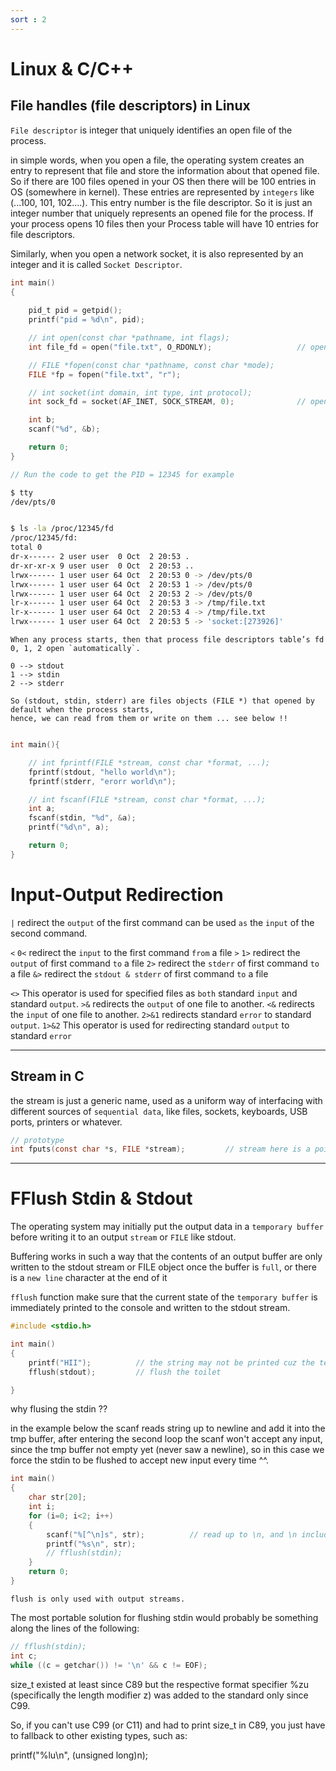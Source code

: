 ```yaml
---
sort : 2
---
```


# Linux & C/C++ 

## File handles (file descriptors) in Linux
`File descriptor` is integer that uniquely identifies an open file of the process.

in simple words, when you open a file, the operating system creates an entry to represent that file and store the information about that opened file. So if there are 100 files opened in your OS then there will be 100 entries in OS (somewhere in kernel). These entries are represented by `integers` like (...100, 101, 102....). This entry number is the file descriptor. So it is just an integer number that uniquely represents an opened file for the process. If your process opens 10 files then your Process table will have 10 entries for file descriptors.

Similarly, when you open a network socket, it is also represented by an integer and it is called `Socket Descriptor`.

```c
int main()
{
	
	pid_t pid = getpid();
	printf("pid = %d\n", pid);	

    // int open(const char *pathname, int flags);
	int file_fd = open("file.txt", O_RDONLY);                   // open file        file_fd = 3 

    // FILE *fopen(const char *pathname, const char *mode); 
    FILE *fp = fopen("file.txt", "r");

    // int socket(int domain, int type, int protocol);
	int sock_fd = socket(AF_INET, SOCK_STREAM, 0);              // open socket      sock_fd = 4 

	int b; 
	scanf("%d", &b);

	return 0;
}

// Run the code to get the PID = 12345 for example
```

```bash
$ tty
/dev/pts/0


$ ls -la /proc/12345/fd
/proc/12345/fd:
total 0
dr-x------ 2 user user  0 Oct  2 20:53 .
dr-xr-xr-x 9 user user  0 Oct  2 20:53 ..
lrwx------ 1 user user 64 Oct  2 20:53 0 -> /dev/pts/0
lrwx------ 1 user user 64 Oct  2 20:53 1 -> /dev/pts/0
lrwx------ 1 user user 64 Oct  2 20:53 2 -> /dev/pts/0
lr-x------ 1 user user 64 Oct  2 20:53 3 -> /tmp/file.txt
lr-x------ 1 user user 64 Oct  2 20:53 4 -> /tmp/file.txt
lrwx------ 1 user user 64 Oct  2 20:53 5 -> 'socket:[273926]'
```





```note
When any process starts, then that process file descriptors table’s fd 0, 1, 2 open `automatically`.

0 --> stdout
1 --> stdin
2 --> stderr

So (stdout, stdin, stderr) are files objects (FILE *) that opened by default when the process starts,
hence, we can read from them or write on them ... see below !! 
```

```c

int main(){

    // int fprintf(FILE *stream, const char *format, ...);
    fprintf(stdout, "hello world\n");
    fprintf(stderr, "erorr world\n");

    // int fscanf(FILE *stream, const char *format, ...);
	int a;
	fscanf(stdin, "%d", &a);
	printf("%d\n", a);

    return 0;
}
```


# Input-Output Redirection

`|`         redirect the `output` of the first command can be used `as` the `input` of the second command.

`<` `0<`    redirect the `input` to the first command `from` a file
`>` `1>`    redirect the `output` of first command `to` a file
    `2>`    redirect the `stderr` of first command `to` a file
    `&>`    redirect the `stdout & stderr` of first command `to` a file

`<>` 	    This operator is used for specified files as `both` standard `input` and standard `output`.
`>&`	    redirects the `output` of one file to another.
`<&` 	    redirects the `input` of one file to another.
`2>&1` 	    redirects standard `error` to standard `output`.
`1>&2` 	    This operator is used for redirecting standard `output` to standard `error`







---





## Stream in C  
the stream is just a generic name, used as a uniform way of interfacing with different sources of `sequential data`, like files, sockets, keyboards, USB ports, printers or whatever. 

```c
// prototype 
int fputs(const char *s, FILE *stream);         // stream here is a pointer to a file object 
```





---







# FFlush Stdin & Stdout
The operating system may initially put the output data in a `temporary buffer` before writing it to an output `stream` or `FILE` like stdout.

Buffering works in such a way that the contents of an output buffer are only written to the stdout stream or FILE object once the buffer is `full`, or there is a `new line` character at the end of it

`fflush` function make sure that the current state of the `temporary buffer` is immediately printed to the console and written to the stdout stream.

```c
#include <stdio.h>

int main()
{
    printf("HII");          // the string may not be printed cuz the temporary buffer not filled yet 
    fflush(stdout);         // flush the toilet

}
```


why flusing the stdin ?? 

in the example below the scanf reads string up to newline and add it into the tmp buffer, after entering the second loop the scanf won't accept any input, since the tmp buffer not empty yet (never saw a newline), so in this case we force the stdin to be flushed to accept new input every time ^^.

```c
int main()
{
    char str[20];
    int i;
    for (i=0; i<2; i++)
    {
        scanf("%[^\n]s", str);          // read up to \n, and \n included !!
        printf("%s\n", str);
        // fflush(stdin);
    }
    return 0;
}
```

```note
flush is only used with output streams. 
```

The most portable solution for flushing stdin would probably be something along the lines of the following:

```c
// fflush(stdin);
int c;
while ((c = getchar()) != '\n' && c != EOF);
```



























size_t existed at least since C89 but the respective format specifier %zu (specifically the length modifier z) was added to the standard only since C99.

So, if you can't use C99 (or C11) and had to print size_t in C89, you just have to fallback to other existing types, such as:

printf("%lu\n", (unsigned long)n);
